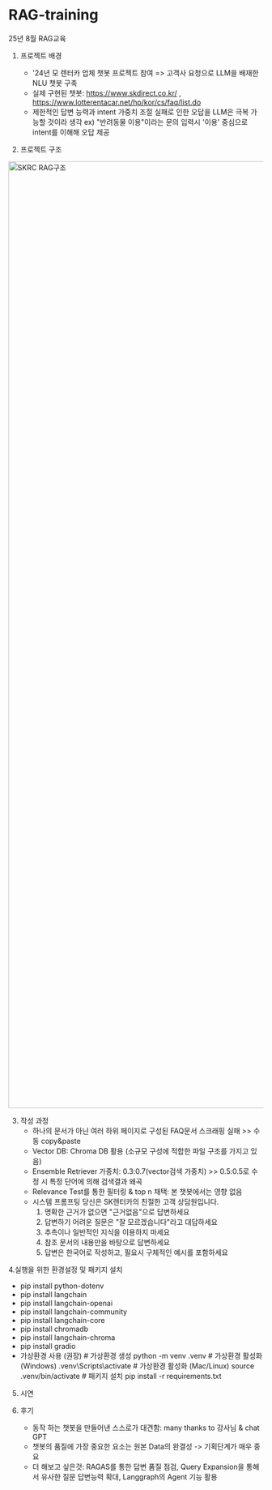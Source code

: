 # RAG-training
25년 8월 RAG교육

1. 프로젝트 배경
   - '24년 모 렌터카 업체 챗봇 프로젝트 참여 => 고객사 요청으로 LLM을 배재한 NLU 챗봇 구축
   - 실제 구현된 챗봇: https://www.skdirect.co.kr/ , https://www.lotterentacar.net/hp/kor/cs/faq/list.do
   - 제한적인 답변 능력과 intent 가중치 조절 실패로 인한 오답을 LLM은 극복 가능할 것이라 생각
     ex) "반려동물 이용"이라는 문의 입력시 '이용' 중심으로 intent를 이해해 오답 제공

2. 프로젝트 구조
<img width="2254" height="1869" alt="SKRC RAG구조" src="https://github.com/user-attachments/assets/26729e76-3331-4b92-a92a-d826a557f7a7" />

3. 작성 과정
   - 하나의 문서가 아닌 여러 하위 페이지로 구성된 FAQ문서 스크래핑 실패 >> 수동 copy&paste
   - Vector DB: Chroma DB 활용 (소규모 구성에 적합한 파일 구조를 가지고 있음)
   - Ensemble Retriever 가중치: 0.3:0.7(vector검색 가중치) >> 0.5:0.5로 수정 시 특정 단어에 의해 검색결과 왜곡
   - Relevance Test를 통한 필터링 & top n 채택: 본 챗봇에서는 영향 없음
   - 시스템 프롬프팅
       당신은 SK렌터카의 친절한 고객 상담원입니다.
        1) 명확한 근거가 없으면 "근거없음"으로 답변하세요
        2) 답변하기 어려운 질문은 "잘 모르겠습니다"라고 대답하세요
        3) 추측이나 일반적인 지식을 이용하지 마세요
        4) 참조 문서의 내용만을 바탕으로 답변하세요
        5) 답변은 한국어로 작성하고, 필요시 구체적인 예시를 포함하세요

4.실행을 위한 환경설정 및 패키지 설치
   - pip install python-dotenv
   - pip install langchain
   - pip install langchain-openai
   - pip install langchain-community
   - pip install langchain-core
   - pip install chromadb
   - pip install langchain-chroma
   - pip install gradio
   - 가상환경 사용 (권장)
    # 가상환경 생성 python -m venv .venv
    # 가상환경 활성화 (Windows) .venv\Scripts\activate
    # 가상환경 활성화 (Mac/Linux)  source .venv/bin/activate
    # 패키지 설치 pip install -r requirements.txt
      
5. 시연

6. 후기
   - 동작 하는 챗봇을 만들어낸 스스로가 대견함: many thanks to 강사님 & chat GPT
   - 챗봇의 품질에 가장 중요한 요소는 원본 Data의 완결성 -> 기획단계가 매우 중요
   - 더 해보고 싶은것: RAGAS를 통한 답변 품질 점검, Query Expansion을 통해서 유사한 질문 답변능력 확대, Langgraph의 Agent 기능 활용
